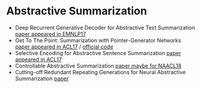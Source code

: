 # Abstractive Summarization
- Deep Recurrent Generative Decoder for Abstractive Text Summarization [paper appeared in EMNLP17](https://arxiv.org/pdf/1708.00625.pdf)
- Get To The Point: Summarization with Pointer-Generator Networks [paper appeared in ACL17](
http://aclweb.org/anthology/P17-1099) / [official code](https://github.com/abisee/pointer-generator)
- Selective Encoding for Abstractive Sentence Summarization [paper appeared in ACL17](http://aclweb.org/anthology/P/P17/P17-1101.pdf)
- Controllable Abstractive Summarization [paper maybe for NAACL18](https://arxiv.org/pdf/1711.05217.pdf)
- Cutting-off Redundant Repeating Generations for Neural Abstractive Summarization [paper](https://aclanthology.info/pdf/E/E17/E17-2047.pdf)
